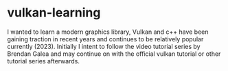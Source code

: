 # vulkan-learning
I wanted to learn a modern graphics library, Vulkan and c++ have been gaining traction in recent years and continues to be relatively popular currently (2023).
Initially I intent to follow the video tutorial series by Brendan Galea and may continue on with the official vulkan tutorial or other tutorial series afterwards.
